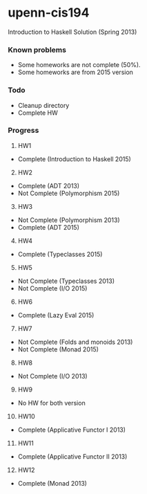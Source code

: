 # upenn-cis194
Introduction to Haskell Solution (Spring 2013)

### Known problems
+ Some homeworks are not complete (50%).
+ Some homeworks are from 2015 version

### Todo
+ Cleanup directory
+ Complete HW 

### Progress
1. HW1 
  + Complete (Introduction to Haskell 2015)

2. HW2 
  + Complete (ADT 2013)
  + Not Complete (Polymorphism 2015)

3. HW3 
  + Not Complete (Polymorphism 2013)
  + Complete (ADT 2015)

4. HW4 
  + Complete (Typeclasses 2015)

5. HW5 
  + Not Complete (Typeclasses 2013)
  + Not Complete (I/O 2015)

6. HW6 
  + Complete (Lazy Eval 2015)

7. HW7 
  + Not Complete (Folds and monoids 2013)
  + Not Complete (Monad 2015)

8. HW8 
  + Not Complete (I/O 2013)

9. HW9 
  + No HW for both version

10. HW10 
  + Complete (Applicative Functor I 2013)

11. HW11 
  + Complete (Applicative Functor II 2013)

12. HW12 
  + Complete (Monad 2013)
